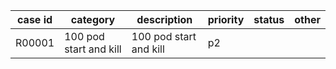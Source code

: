 | case id | category  | description                           | priority | status | other |
|---------|-----------|---------------------------------------------------------|----------|--------|-------|
| R00001  | 100 pod start and kill |  100 pod start and kill  | p2       |      |       |
